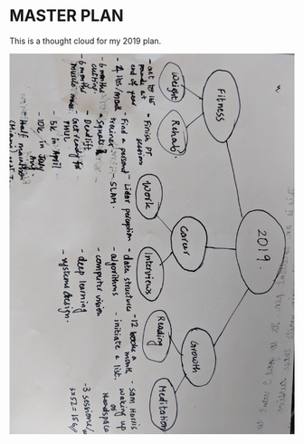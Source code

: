 # MASTER PLAN
This is a thought cloud for my 2019 plan.

![Masterplan][masterplan]

[masterplan]: masterplan.jpg